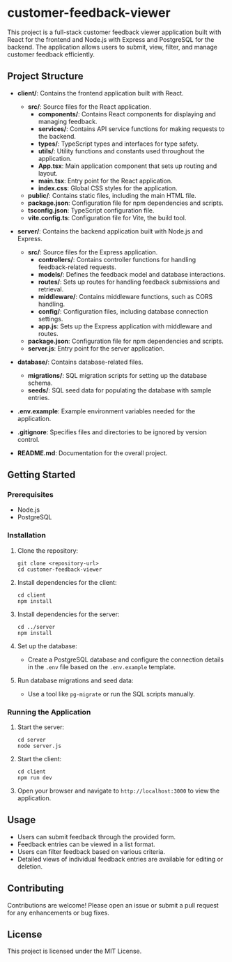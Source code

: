 # customer-feedback-viewer

This project is a full-stack customer feedback viewer application built with React for the frontend and Node.js with Express and PostgreSQL for the backend. The application allows users to submit, view, filter, and manage customer feedback efficiently.

## Project Structure

- **client/**: Contains the frontend application built with React.
  - **src/**: Source files for the React application.
    - **components/**: Contains React components for displaying and managing feedback.
    - **services/**: Contains API service functions for making requests to the backend.
    - **types/**: TypeScript types and interfaces for type safety.
    - **utils/**: Utility functions and constants used throughout the application.
    - **App.tsx**: Main application component that sets up routing and layout.
    - **main.tsx**: Entry point for the React application.
    - **index.css**: Global CSS styles for the application.
  - **public/**: Contains static files, including the main HTML file.
  - **package.json**: Configuration file for npm dependencies and scripts.
  - **tsconfig.json**: TypeScript configuration file.
  - **vite.config.ts**: Configuration file for Vite, the build tool.

- **server/**: Contains the backend application built with Node.js and Express.
  - **src/**: Source files for the Express application.
    - **controllers/**: Contains controller functions for handling feedback-related requests.
    - **models/**: Defines the feedback model and database interactions.
    - **routes/**: Sets up routes for handling feedback submissions and retrieval.
    - **middleware/**: Contains middleware functions, such as CORS handling.
    - **config/**: Configuration files, including database connection settings.
    - **app.js**: Sets up the Express application with middleware and routes.
  - **package.json**: Configuration file for npm dependencies and scripts.
  - **server.js**: Entry point for the server application.

- **database/**: Contains database-related files.
  - **migrations/**: SQL migration scripts for setting up the database schema.
  - **seeds/**: SQL seed data for populating the database with sample entries.

- **.env.example**: Example environment variables needed for the application.
- **.gitignore**: Specifies files and directories to be ignored by version control.
- **README.md**: Documentation for the overall project.

## Getting Started

### Prerequisites

- Node.js
- PostgreSQL

### Installation

1. Clone the repository:
   ```
   git clone <repository-url>
   cd customer-feedback-viewer
   ```

2. Install dependencies for the client:
   ```
   cd client
   npm install
   ```

3. Install dependencies for the server:
   ```
   cd ../server
   npm install
   ```

4. Set up the database:
   - Create a PostgreSQL database and configure the connection details in the `.env` file based on the `.env.example` template.

5. Run database migrations and seed data:
   - Use a tool like `pg-migrate` or run the SQL scripts manually.

### Running the Application

1. Start the server:
   ```
   cd server
   node server.js
   ```

2. Start the client:
   ```
   cd client
   npm run dev
   ```

3. Open your browser and navigate to `http://localhost:3000` to view the application.

## Usage

- Users can submit feedback through the provided form.
- Feedback entries can be viewed in a list format.
- Users can filter feedback based on various criteria.
- Detailed views of individual feedback entries are available for editing or deletion.

## Contributing

Contributions are welcome! Please open an issue or submit a pull request for any enhancements or bug fixes.

## License

This project is licensed under the MIT License.